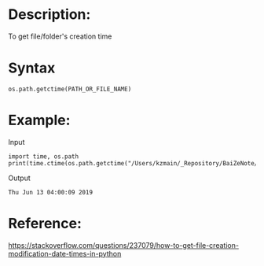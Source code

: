 # Description:
To get file/folder's creation time

# Syntax
`os.path.getctime(PATH_OR_FILE_NAME)`

# Example:
Input
```
import time, os.path
print(time.ctime(os.path.getctime("/Users/kzmain/_Repository/BaiZeNote/test.py")))
```
Output
```
Thu Jun 13 04:00:09 2019
```
# Reference:
https://stackoverflow.com/questions/237079/how-to-get-file-creation-modification-date-times-in-python